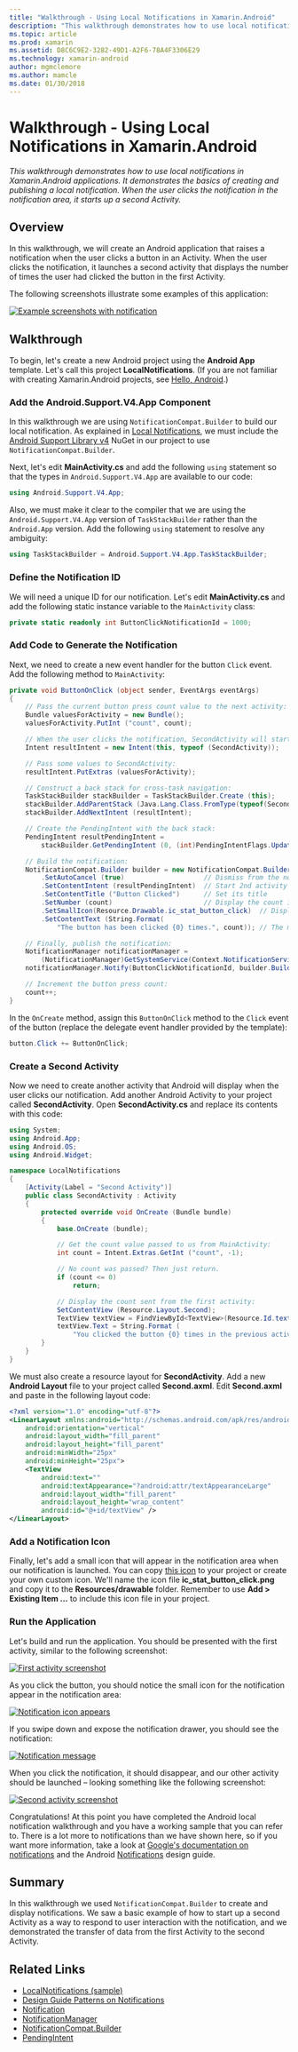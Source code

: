 ```yaml
---
title: "Walkthrough - Using Local Notifications in Xamarin.Android"
description: "This walkthrough demonstrates how to use local notifications in Xamarin.Android applications. It demonstrates the basics of creating and publishing a local notification. When the user clicks the notification in the notification area, it starts up a second Activity."
ms.topic: article
ms.prod: xamarin
ms.assetid: D8C6C9E2-3282-49D1-A2F6-78A4F3306E29
ms.technology: xamarin-android
author: mgmclemore
ms.author: mamcle
ms.date: 01/30/2018
---
```


# Walkthrough - Using Local Notifications in Xamarin.Android

_This walkthrough demonstrates how to use local notifications in Xamarin.Android applications. It demonstrates the basics of creating and publishing a local notification. When the user clicks the notification in the notification area, it starts up a second Activity._

<a name="overview" />

## Overview

In this walkthrough, we will create an Android application that raises
a notification when the user clicks a button in an Activity. When the
user clicks the notification, it launches a second activity that
displays the number of times the user had clicked the button in the
first Activity.

The following screenshots illustrate some examples of this application:

[![Example screenshots with notification](local-notifications-walkthrough-images/1-overview-sml.png)](local-notifications-walkthrough-images/1-overview.png)


<a name="walkthrough" />

## Walkthrough

To begin, let's create a new Android project using the **Android App**
template. Let's call this project **LocalNotifications**. (If you are
not familiar with creating Xamarin.Android projects, see
[Hello, Android](~/android/get-started/hello-android/hello-android-quickstart.md).)

<a name="add-v4-support" />

### Add the Android.Support.V4.App Component

In this walkthrough we are using `NotificationCompat.Builder` to build
our local notification. As explained in
[Local Notifications](~/android/app-fundamentals/notifications/local-notifications.md),
we must include the
[Android Support Library v4](https://www.nuget.org/packages/Xamarin.Android.Support.v4/)
NuGet in our project to use `NotificationCompat.Builder`.

Next, let's edit **MainActivity.cs** and add the following `using`
statement so that the types in `Android.Support.V4.App` are available
to our code:

```csharp
using Android.Support.V4.App;
```

Also, we must make it clear to the compiler that we are using the
`Android.Support.V4.App` version of `TaskStackBuilder` rather than the
`Android.App` version. Add the following `using` statement to resolve
any ambiguity:

```csharp
using TaskStackBuilder = Android.Support.V4.App.TaskStackBuilder;
```

<a name="define-id" />

### Define the Notification ID

We will need a unique ID for our notification. Let's edit
**MainActivity.cs** and add the following static instance variable to
the `MainActivity` class:

```csharp
private static readonly int ButtonClickNotificationId = 1000;
```

<a name="add-code" />

### Add Code to Generate the Notification

Next, we need to create a new event handler for the button `Click`
event. Add the following method to `MainActivity`:

```csharp
private void ButtonOnClick (object sender, EventArgs eventArgs)
{
    // Pass the current button press count value to the next activity:
    Bundle valuesForActivity = new Bundle();
    valuesForActivity.PutInt ("count", count);

    // When the user clicks the notification, SecondActivity will start up.
    Intent resultIntent = new Intent(this, typeof (SecondActivity));

    // Pass some values to SecondActivity:
    resultIntent.PutExtras (valuesForActivity);

    // Construct a back stack for cross-task navigation:
    TaskStackBuilder stackBuilder = TaskStackBuilder.Create (this);
    stackBuilder.AddParentStack (Java.Lang.Class.FromType(typeof(SecondActivity)));
    stackBuilder.AddNextIntent (resultIntent);

    // Create the PendingIntent with the back stack:            
    PendingIntent resultPendingIntent =
        stackBuilder.GetPendingIntent (0, (int)PendingIntentFlags.UpdateCurrent);

    // Build the notification:
    NotificationCompat.Builder builder = new NotificationCompat.Builder (this)
        .SetAutoCancel (true)                    // Dismiss from the notif. area when clicked
        .SetContentIntent (resultPendingIntent)  // Start 2nd activity when the intent is clicked.
        .SetContentTitle ("Button Clicked")      // Set its title
        .SetNumber (count)                       // Display the count in the Content Info
        .SetSmallIcon(Resource.Drawable.ic_stat_button_click)  // Display this icon
        .SetContentText (String.Format(
            "The button has been clicked {0} times.", count)); // The message to display.

    // Finally, publish the notification:
    NotificationManager notificationManager =
        (NotificationManager)GetSystemService(Context.NotificationService);
    notificationManager.Notify(ButtonClickNotificationId, builder.Build());

    // Increment the button press count:
    count++;
}
```

In the `OnCreate` method, assign this `ButtonOnClick` method to the
`Click` event of the button (replace the delegate event handler
provided by the template):

```csharp
button.Click += ButtonOnClick;
```

<a name="second-activity" />

### Create a Second Activity

Now we need to create another activity that Android will display when
the user clicks our notification. Add another Android Activity to your
project called **SecondActivity**. Open **SecondActivity.cs** and
replace its contents with this code:

```csharp
using System;
using Android.App;
using Android.OS;
using Android.Widget;

namespace LocalNotifications
{
    [Activity(Label = "Second Activity")]
    public class SecondActivity : Activity
    {
        protected override void OnCreate (Bundle bundle)
        {
            base.OnCreate (bundle);

            // Get the count value passed to us from MainActivity:
            int count = Intent.Extras.GetInt ("count", -1);

            // No count was passed? Then just return.
            if (count <= 0)
                return;

            // Display the count sent from the first activity:
            SetContentView (Resource.Layout.Second);
            TextView textView = FindViewById<TextView>(Resource.Id.textView);
            textView.Text = String.Format (
                "You clicked the button {0} times in the previous activity.", count);
        }
    }
}
```

We must also create a resource layout for **SecondActivity**. Add a new
**Android Layout** file to your project called **Second.axml**. Edit
**Second.axml** and paste in the following layout code:

```xml
<?xml version="1.0" encoding="utf-8"?>
<LinearLayout xmlns:android="http://schemas.android.com/apk/res/android"
    android:orientation="vertical"
    android:layout_width="fill_parent"
    android:layout_height="fill_parent"
    android:minWidth="25px"
    android:minHeight="25px">
    <TextView
        android:text=""
        android:textAppearance="?android:attr/textAppearanceLarge"
        android:layout_width="fill_parent"
        android:layout_height="wrap_content"
        android:id="@+id/textView" />
</LinearLayout>
```

<a name="add-icon" />

### Add a Notification Icon

Finally, let's add a small icon that will appear in the notification
area when our notification is launched. You can copy
[this icon](local-notifications-walkthrough-images/ic-stat-button-click.png) to your project or
create your own custom icon. We'll name the icon file
**ic\_stat\_button\_click.png** and copy it to the
**Resources/drawable** folder. Remember to use **Add > Existing Item ...**
to include this icon file in your project.

<a name="run-app" />

### Run the Application

Let's build and run the application. You should be presented with the
first activity, similar to the following screenshot:

[ ![First activity screenshot](local-notifications-walkthrough-images/2-start-screen-sml.png)](local-notifications-walkthrough-images/2-start-screen.png)

As you click the button, you should notice the small icon for the
notification appear in the notification area:

[ ![Notification icon appears](local-notifications-walkthrough-images/3-notification-icon-sml.png)](local-notifications-walkthrough-images/3-notification-icon.png)

If you swipe down and expose the notification drawer, you should see
the notification:

[ ![Notification message](local-notifications-walkthrough-images/4-notifications-sml.png)](local-notifications-walkthrough-images/4-notifications.png)

When you click the notification, it should disappear, and our other
activity should be launched &ndash; looking something like the
following screenshot:

[ ![Second activity screenshot](local-notifications-walkthrough-images/5-second-activity-sml.png)](local-notifications-walkthrough-images/5-second-activity.png)

Congratulations! At this point you have completed the Android local
notification walkthrough and you have a working sample that you can
refer to. There is a lot more to notifications than we have shown here,
so if you want more information, take a look at
[Google's documentation on notifications](http://developer.android.com/guide/topics/ui/notifiers/notifications.html)
and the Android
[Notifications](http://developer.android.com/design/patterns/notifications.html)
design guide.


<a name="summary" />

## Summary

In this walkthrough we used `NotificationCompat.Builder` to create and
display notifications. We saw a basic example of how to start up a
second Activity as a way to respond to user interaction with the
notification, and we demonstrated the transfer of data from the first
Activity to the second Activity.


## Related Links

- [LocalNotifications (sample)](https://developer.xamarin.com/samples/monodroid/LocalNotifications/)
- [Design Guide Patterns on Notifications](http://developer.android.com/design/patterns/notifications.html)
- [Notification](https://developer.xamarin.com/api/type/Android.App.Notification/)
- [NotificationManager](https://developer.xamarin.com/api/type/Android.App.NotificationManager/)
- [NotificationCompat.Builder](https://developer.android.com/reference/android/support/v4/app/NotificationCompat.Builder.html)
- [PendingIntent](https://developer.xamarin.com/api/type/Android.App.PendingIntent/)
